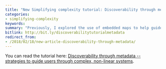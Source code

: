 ```yaml
---
title: "New Simplifying complexity tutorial: Discoverability through metadata"
categories:
- simplifying-complexity
keywords:
summary: "Previously, I explored the use of embedded maps to help guide users through larger processes. But all the maps I showed were linear maps. What about maps for non-linear, complex systems? In the Simplifying Complexity section of my site, I added a new tutorial for navigating through more non-linear, complex spaces. The strategy involves tagging content with metadata so that it can be surfaced to the users in the right context."
bitlink: http://bit.ly/discoverabilitytutorialmetadata
redirect_from:
- /2018/02/18/new-article-discoverability-through-metadata/
---
```


 You can read the tutorial here: [Discoverability through metadata -- strategies to guide users through complex, non-linear systems](https://idratherbewriting.com/simplifying-complexity/discoverability-through-metadata.html).
